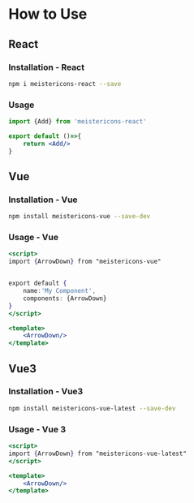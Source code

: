 # How to Use

## React

### Installation - React

```sh
npm i meistericons-react --save
```

### Usage

```jsx
import {Add} from 'meistericons-react'

export default ()=>{
    return <Add/>
}
```

## Vue

### Installation - Vue

```sh
npm install meistericons-vue --save-dev
```

### Usage - Vue

```jsx
<script>
import {ArrowDown} from "meistericons-vue"


export default {
    name:'My Component',
    components: {ArrowDown}
}
</script>

<template>
    <ArrowDown/>
</template>
```

## Vue3

### Installation - Vue3

```sh
npm install meistericons-vue-latest --save-dev
```

### Usage - Vue 3

```jsx
<script>
import {ArrowDown} from "meistericons-vue-latest"
</script>

<template>
    <ArrowDown/>
</template>
```
